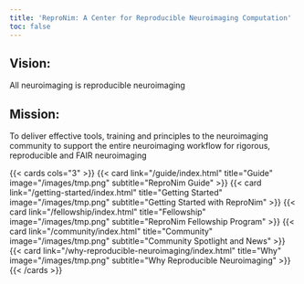 ```yaml
---
title: 'ReproNim: A Center for Reproducible Neuroimaging Computation'
toc: false
---
```




## Vision:

All neuroimaging is reproducible neuroimaging

## Mission:

To deliver effective tools, training and principles to the neuroimaging community to support the entire neuroimaging workflow for rigorous, reproducible and FAIR neuroimaging


{{< cards cols="3" >}}
{{< card link="/guide/index.html" title="Guide" image="/images/tmp.png" subtitle="ReproNim Guide" >}}
{{< card link="/getting-started/index.html" title="Getting Started" image="/images/tmp.png" subtitle="Getting Started with ReproNim" >}}
{{< card link="/fellowship/index.html" title="Fellowship" image="/images/tmp.png" subtitle="ReproNim Fellowship Program" >}}
{{< card link="/community/index.html" title="Community" image="/images/tmp.png" subtitle="Community Spotlight and News" >}}
{{< card link="/why-reproducible-neuroimaging/index.html" title="Why" image="/images/tmp.png" subtitle="Why Reproducible Neuroimaging" >}}
{{< /cards >}}
